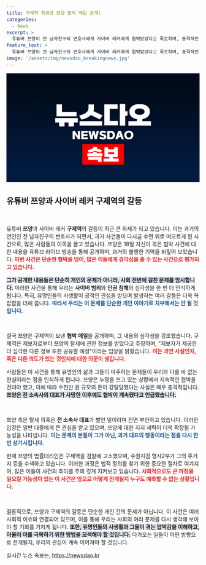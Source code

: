 ```yaml
---
title: 구제역 희생양 쯔양 협박 메일 공개!
categories:
  - News
excerpt: >
  유튜버 쯔양이 전 남자친구의 변호사에게 사이버 레커에게 협박받았다고 폭로하며, 충격적인 메일과 주장들을 공개했습니다. 과거의 갈등이 다시 수면 위로 떠오른 가운데, 진실이 무엇일지 궁금증이 증폭되고 있습니다!
feature_text: >
  유튜버 쯔양이 전 남자친구의 변호사에게 사이버 레커에게 협박받았다고 폭로하며, 충격적인 메일과 주장들을 공개했습니다. 과거의 갈등이 다시 수면 위로 떠오른 가운데, 진실이 무엇일지 궁금증이 증폭되고 있습니다!
image: '/assets/img/newsdao_breakingnews.jpg'
---
```


<p><img src="/assets/img/newsdao_breakingnews.jpg" alt="ranknews 속보" /></p>

<h2 data-ke-size="size26">유튜버 쯔양과 사이버 레커 구제역의 갈등</h2>

<p data-ke-size="size16">&nbsp;</p>

<p>유튜버 <b>쯔양</b>과 사이버 레커 <b>구제역</b>의 갈등이 최근 큰 화제가 되고 있습니다. 이는 과거의 연인인 전 남자친구의 변호사가 되면서, 과거 사건들이 다시금 수면 위로 떠오르게 된 사건으로, 많은 사람들의 이목을 끌고 있습니다. 쯔양은 18일 자신이 겪은 협박 사건에 대한 내용을 유튜브 라이브 방송을 통해 공개하며, 과거의 불행한 기억을 되짚어 보았습니다. <b><span style="color: #ee2323;">이번 사건은 단순한 협박을 넘어, 많은 이들에게 경각심을 줄 수 있는 사건으로 평가되고 있습니다.</span></b></p>

<p><b><span style="background-color: #21538527;">그가 공개한 내용들은 단순히 개인의 문제가 아니라, 사회 전반에 걸친 문제를 암시합니다.</span></b> 이러한 사건을 통해 우리는 <b>사이버 범죄</b>와 <b>인권 침해</b>의 심각성을 한 번 더 인식하게 됩니다. 특히, 유명인들의 사생활이 공적인 관심을 받으며 발생하는 여러 갈등은 더욱 복잡함을 더해 줍니다. <b><span style="color: #1a5490;">따라서 우리는 이 문제를 단순한 개인 이야기로 치부해서는 안 될 것입니다.</span></b></p>

<p data-ke-size="size16">&nbsp;</p>

<p>결국 쯔양은 구제역이 보낸 <b>협박 메일</b>을 공개하며, 그 내용의 심각성을 강조했습니다. 구제역은 제보자로부터 쯔양의 탈세에 관한 정보를 받았다고 주장하며, "제보자가 제공한 더 심각한 다른 정보 또한 공유할 예정"이라는 입장을 밝혔습니다. <b><span style="color: #ee2323;">이는 과연 사실인지, 혹은 다른 의도가 있는 것인지에 대한 의문이 생깁니다.</span></b> </p>

<p>사람들은 이 사건을 통해 유명인의 삶과 그들이 마주하는 문제들이 우리와 다를 바 없는 현실이라는 점을 인식하게 됩니다. 쯔양은 누명을 쓰고 있는 상황에서 지속적인 협박을 견뎌야 했고, 이에 따라 수천만 원 규모의 돈이 강탈당했다는 사실은 매우 충격적입니다. <b><span style="background-color: #21538527;">쯔양은 전 소속사의 대표가 사망한 이후에도 협박이 계속됐다고 언급했습니다.</span></b> </p>

<p data-ke-size="size16">&nbsp;</p>

<p>쯔양 측은 탈세 의혹은 <b>전 소속사 대표</b>가 벌인 일이라며 전면 부인하고 있습니다. 이러한 입장은 일반 대중에게 큰 관심을 받고 있으며, 쯔양에 대한 지지 세력이 더욱 확장될 가능성을 나타냅니다. <b><span style="color: #1a5490;">이는 문제의 본질이 그가 아닌, 과거 대표의 행동이라는 점을 다시 한번 상기시킵니다.</span></b></p>

<p>현재 쯔양의 법률대리인은 구제역을 검찰에 고소했으며, 수원지검 형사2부가 그의 주거지 등을 수색하고 있습니다. 이러한 과정은 법적 정의를 찾기 위한 중요한 절차로 여겨지며, 많은 이들이 사건의 추이를 주의 깊게 지켜보고 있습니다. <b><span style="color: #ee2323;">사회적으로도 큰 파장을 일으킬 가능성이 있는 이 사건은 앞으로 어떻게 전개될지 누구도 예측할 수 없는 상황입니다.</span></b></p>

<p data-ke-size="size16">&nbsp;</p>

<p>결론적으로, 쯔양과 구제역의 갈등은 단순한 개인 간의 문제가 아닙니다. 이 사건은 여러 사회적 이슈와 연결되어 있으며, 이를 통해 우리는 사회의 여러 문제를 다시 생각해 보아야 할 기회를 가지게 됩니다. <b><span style="background-color: #21538527;">또한, 유명인들의 사생활과 그들이 겪는 압박감을 이해하고, 아울러 이를 극복하기 위한 방법을 모색해야 할 것입니다.</span></b> 다가오는 일들이 어떤 방향으로 전개될지, 우리의 관심이 계속 이어져야 할 것입니다.</p>
실시간 뉴스 속보는, <a href="https://newsdao.kr" rel="dofollow">https://newsdao.kr</a>


